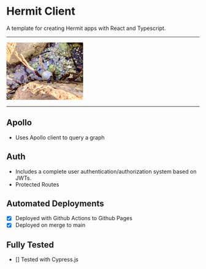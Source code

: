 # Hermit Client

A template for creating Hermit apps with React and Typescript.

<hr>
<img style="width: 200px" src="./public/shell.jpg">
<hr>

## Apollo

- Uses Apollo client to query a graph

## Auth

- Includes a complete user authentication/authorization system based on JWTs.
- Protected Routes

## Automated Deployments

- [x] Deployed with Github Actions to Github Pages
- [x] Deployed on merge to main

## Fully Tested

- [] Tested with Cypress.js
